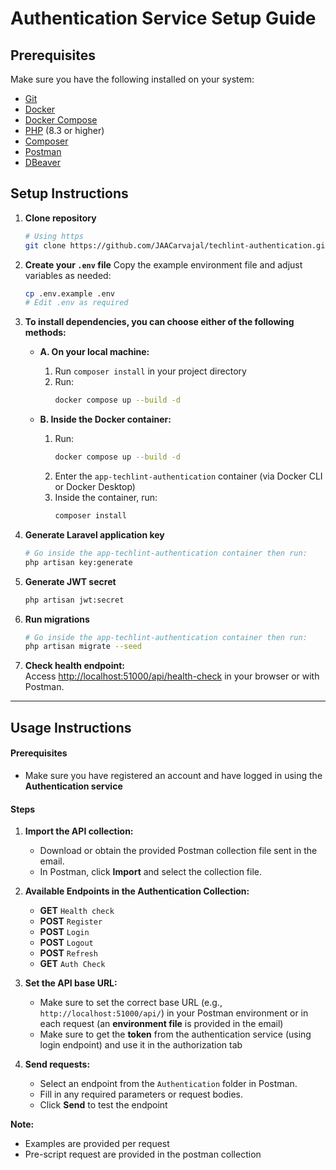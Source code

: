 # Authentication Service Setup Guide

## Prerequisites

Make sure you have the following installed on your system:

- [Git](https://git-scm.com/)
- [Docker](https://www.docker.com/)
- [Docker Compose](https://docs.docker.com/compose/)
- [PHP](https://www.php.net/) (8.3 or higher)
- [Composer](https://getcomposer.org/)
- [Postman](https://www.postman.com/)
- [DBeaver](https://dbeaver.io/)

## Setup Instructions

1. **Clone repository**
    ```sh
    # Using https
    git clone https://github.com/JAACarvajal/techlint-authentication.git
    ```
2. **Create your `.env` file**
   Copy the example environment file and adjust variables as needed:
   ```sh
   cp .env.example .env
   # Edit .env as required
   ```

3. **To install dependencies, you can choose either of the following methods:**

   - **A. On your local machine:**
     1. Run `composer install` in your project directory
     2. Run:
        ```sh
        docker compose up --build -d
        ```
   
   - **B. Inside the Docker container:**
     1. Run:
        ```sh
        docker compose up --build -d
        ```
     2. Enter the `app-techlint-authentication` container (via Docker CLI or Docker Desktop)
     3. Inside the container, run:
        ```sh
        composer install
        ```

4. **Generate Laravel application key**
   ```sh
   # Go inside the app-techlint-authentication container then run:
   php artisan key:generate
   ```

5. **Generate JWT secret**

   ```sh
   php artisan jwt:secret
   ```

6. **Run migrations**
    ```sh
    # Go inside the app-techlint-authentication container then run:
    php artisan migrate --seed
    ```

7. **Check health endpoint:**  
   Access [http://localhost:51000/api/health-check](http://localhost:51000/api/health-check) in your browser or with Postman.

---

## Usage Instructions

#### Prerequisites

- Make sure you have registered an account and have logged in using the **Authentication service**

#### Steps

1. **Import the API collection:**  
   - Download or obtain the provided Postman collection file sent in the email.
   - In Postman, click **Import** and select the collection file.

2. **Available Endpoints in the Authentication Collection:**
   - **GET** `Health check`
   - **POST** `Register`
   - **POST** `Login`
   - **POST** `Logout`
   - **POST** `Refresh`
   - **GET** `Auth Check`

3. **Set the API base URL:**  
   - Make sure to set the correct base URL (e.g., `http://localhost:51000/api/`) in your Postman environment or in each request (an **environment file** is provided in the email)
   - Make sure to get the **token** from the authentication service (using login endpoint) and use it in the authorization tab

4. **Send requests:**  
   - Select an endpoint from the `Authentication` folder in Postman.
   - Fill in any required parameters or request bodies.
   - Click **Send** to test the endpoint

**Note:**  
- Examples are provided per request
- Pre-script request are provided in the postman collection
